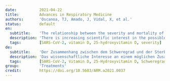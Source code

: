 ```yaml
---
date:          2021-04-22
title:         Advances in Respiratory Medicine
authors:       'Oscanoa, TJ, Amado, J, Vidal, X, et al.'
status:        default
en:
  subtitle:    'The relationship between the severity and mortality of SARS-CoV-2 infection and 25-hydroxyvitamin D concentration — a metaanalysis'
  description: 'There is increasing scientific interest in the possible association between hypovitaminosis D and the risk of SARS-CoV-2 infection severity and/or mortality.  Objective: To conduct a metanalysis of the association between 25-hydroxyvitamin D (25(OH)D) concentration and SARS-CoV-2 infection severity or mortality.Material and methods: We searched PubMed, EMBASE, Google scholar and the Cochrane Database of Systematic Reviews for studies published between December 2019 and December 2020. Effect statistics were pooled using random effects models. The quality of included studies was assessed with the Newcastle–Ottawa Scale (NOS). Targeted outcomes: mortality and severity proportions in COVID-19 patients with 25(OH)D deficiency, defined as serum 25(OH)D < 50 nmol/L.  Results: In the 23 studies included (n = 2692), the mean age was 60.8 (SD ± 15.9) years and 53.8% were men. Results suggested that vitamin 25(OH)D deficiency was associated with increased risk of severe SARS-CoV-2 disease (RR 2.00; 95% CI 1.47–2.71, 17 studies) and mortality (RR 2.45; 95% CI 1.24–4.84, 13 studies). Only 7/23 studies reported C-reactive protein values, all of which were > 10 mg/L.Conclusions 25(OH)D deficiency seems associated with increased SARS-CoV-2 infection severity and mortality. However, findings do not imply causality, and randomized controlled trials are required, and new studies should be designed to determine if decreased 25(OH)D is an epiphenomenon or consequence of the inflammatory process associated with severe forms of SARS-CoV-2. Meanwhile, the concentration of 25(OH)D could be considered as a negative acute phase reactant and a poor prognosis in COVID-19 infection.'
  tags:        [SARS-CoV-2, vitamin D, 25-hydroxyvitamin D, severity]
de:
  subtitle:    'Der Zusammenhang zwischen dem Schweregrad und der Sterblichkeit einer SARS-CoV-2-Infektion und der 25-Hydroxyvitamin-D-Konzentration - eine Metaanalyse'
  description: 'Das wissenschaftliche Interesse an einem möglichen Zusammenhang zwischen Hypovitaminose D und dem Risiko einer SARS-CoV-2-Infektion und/oder Mortalität nimmt zu. Ziel ist die Durchführung einer Metaanalyse des Zusammenhangs zwischen der 25-Hydroxyvitamin D (25(OH)D)-Konzentration und dem Schweregrad oder der Sterblichkeit einer SARS-CoV-2-Infektion. Wir durchsuchten PubMed, EMBASE, Google scholar und die Cochrane Database of Systematic Reviews nach Studien, die zwischen Dezember 2019 und Dezember 2020 veröffentlicht wurden. Effektstatistiken wurden mit Hilfe von Modellen mit zufälligen Effekten gepoolt. Die Qualität der eingeschlossenen Studien wurde mit der Newcastle-Ottawa-Skala (NOS) bewertet. Endpunkte waren die Sterblichkeit und die Schweregrade bei COVID-19-Patienten mit 25(OH)D-Mangel, definiert als Serum 25(OH)D < 50 nmol/L. In den 23 eingeschlossenen Studien (n = 2692) betrug das Durchschnittsalter 60,8 (SD ± 15,9) Jahre, 53,8 % waren Männer. Die Ergebnisse deuten darauf hin, dass ein Vitamin 25(OH)D-Mangel mit einem erhöhten Risiko einer schweren SARS-CoV-2-Erkrankung (RR 2,00; 95% CI 1,47-2,71, 17 Studien) und einer erhöhten Sterblichkeit (RR 2,45; 95% CI 1,24-4,84, 13 Studien) verbunden war. Nur 7 von 23 Studien berichteten über Werte des C-reaktiven Proteins, die alle über 10 mg/L lagen. 25(OH)D-Mangel scheint mit einem erhöhten Schweregrad der SARS-CoV-2-Infektion und einer erhöhten Sterblichkeit verbunden zu sein. Die Ergebnisse implizieren jedoch keine Kausalität. Randomisierte kontrollierte Studien sind erforderlich, und neue Studien sollten konzipiert werden, um festzustellen, ob ein vermindertes 25(OH)D ein Epiphänomen oder eine Folge des Entzündungsprozesses ist, der mit schweren Formen von SARS-CoV-2 einhergeht. In der Zwischenzeit könnte die 25(OH)D-Konzentration als negativer Akute-Phase-Reaktant und schlechte Prognose bei einer COVID-19-Infektion angesehen werden.' 
  tags:        [SARS-CoV-2, Vitamin D, 25-Hydroxyvitamin D, Schweregrad]
group:         'Treatments'
credit:        https://doi.org/10.5603/ARM.a2021.0037
---
```

